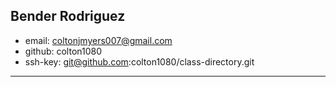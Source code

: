 ## Bender Rodriguez

* email: coltonjmyers007@gmail.com
* github: colton1080
* ssh-key: git@github.com:colton1080/class-directory.git

---
